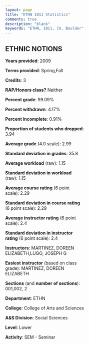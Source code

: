 ```yaml
---
layout: page
title: "ETHN 1011 Statistics"
comments: true
description: "blank"
keywords: "ETHN, 1011, CU, Boulder"
--- 
```

<head>
<script src="https://ajax.googleapis.com/ajax/libs/jquery/2.1.3/jquery.min.js"></script>
<script src="https://dl.dropboxusercontent.com/s/pc42nxpaw1ea4o9/highcharts.js?dl=0"></script>
<!-- <script src="../assets/js/highcharts.js"></script> -->
<style type="text/css">@font-face {
	font-family: "Bebas Neue";
	src: url(https://www.filehosting.org/file/details/544349/BebasNeue%20Regular.otf) format("opentype");
	}
	h1.Bebas { 
		font-family: "Bebas Neue", Verdana, Tahoma;
	}
</style>
</head>
<body>
	<div id="container" style="float: right; width: 45%; height: 88%; margin-left: 2.5%; margin-right: 2.5%;"></div>
	<script language="JavaScript">
		$(document).ready(function() {
		var chart = {type: 'column'};
		var title = {text: 'Grade Distribution'};
		var xAxis = {categories: ['A','B','C','D','F'],crosshair: true};
		var yAxis = {min: 0,title: {text: 'Percentage'}};
		var tooltip = {headerFormat: '<center><b><span style="font-size:20px">{point.key}</span></b></center>',
		               pointFormat: '<td style="padding:0"><b>{point.y:.1f}%</b></td>',
		               footerFormat: '</table>',shared: true,useHTML: true};
		var plotOptions = {column: {pointPadding: 0.0,borderWidth: 0}};  
		var credits = {enabled: false};var series= [{name: 'Percent',data: [44.63,30.58,19.01,1.65,4.13,]}];
		var json = {};
		json.chart = chart;
		json.title = title;
		json.tooltip = tooltip;
		json.xAxis = xAxis;
		json.yAxis = yAxis;  
		json.series = series;
		json.plotOptions = plotOptions;  
		json.credits = credits;
		$('#container').highcharts(json);
	});
	</script>
</body>
			   
## ETHNIC NOTIONS

**Years provided**: 2009

**Terms provided**: Spring,Fall

**Credits**: 3

**RAP/Honors class?** Neither

**Percent grade**: 99.09%

**Percent withdrawn**: 4.17%

**Percent incomplete**: 0.91%

**Proportion of students who dropped**: 3.94

**Average grade** (4.0 scale): 2.99

**Standard deviation in grades**: 35.8

**Average workload** (raw): 1.15

**Standard deviation in workload** (raw): 1.15

**Average course rating** (6 point scale): 2.29

**Standard deviation in course rating** (6 point scale): 2.29

**Average instructor rating** (6 point scale): 2.4

**Standard deviation in instructor rating** (6 point scale): 2.4

**Instructors**: MARTINEZ, DOREEN ELIZABETH,LUGO, JOSEPH G

**Easiest instructor** (based on class grade): MARTINEZ, DOREEN ELIZABETH

**Sections** (and **number of sections**): 001,002, 2

**Department**: ETHN

**College**: College of Arts and Sciences

**A&S Division**: Social Sciences

**Level**: Lower

**Activity**: SEM - Seminar